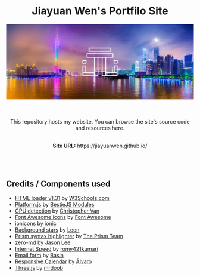 <h1 align="center">Jiayuan Wen's Portfilo Site</h1>

<div align="center"><img src="./textures/README_materials/cover.jpg" width="1000"></img></div>
<br/>
<br/>

<p align="center">This repository hosts my website. You can browse the site's source code and resources here.</p>

<br/>

<div align="center"><b>Site URL:</b> https://jiayuanwen.github.io/</div>

<br/>
<br/>
<br/>

## Credits / Components used
* [HTML loader v1.31](https://www.w3schools.com/howto/howto_html_include.asp) by [W3Schools.com](https://www.w3schools.com/)
* [Platform.js](https://github.com/bestiejs/platform.js/) by [BestieJS Modules](https://github.com/bestiejs)
* [GPU detection](https://gist.github.com/cvan/042b2448fcecefafbb6a91469484cdf8#file-webgl-detect-gpu-js) by [Christopher Van](https://github.com/cvan)
* [Font Awesome icons](https://fontawesome.com/icons) by [Font Awesome](https://fontawesome.com/)
* [ionicons](https://ionic.io/ionicons) by [ionic](https://ionic.io/)
* [Background stars](https://codepen.io/LeonGr/pen/eYoZJB) by [Leon](https://codepen.io/LeonGr)
* [Prism syntax highlighter](https://prismjs.com/index.html) by [The Prism Team](https://prismjs.com/index.html#credits)
* [zero-md](https://github.com/zerodevx/zero-md) by [Jason Lee](https://github.com/zerodevx)
* [Internet Speed](https://www.geeksforgeeks.org/how-to-detect-network-speed-using-javascript/#) by [romy421kumari](https://auth.geeksforgeeks.org/user/romy421kumari)
* [Email form](https://usebasin.com/) by [Basin](https://usebasin.com/)
* [Responsive Calendar](https://codepen.io/alvarotrigo/pen/bGLpROa) by [Álvaro](https://codepen.io/alvarotrigo)
* [Three.js](https://threejs.org/) by [mrdoob](https://mrdoob.com/)
